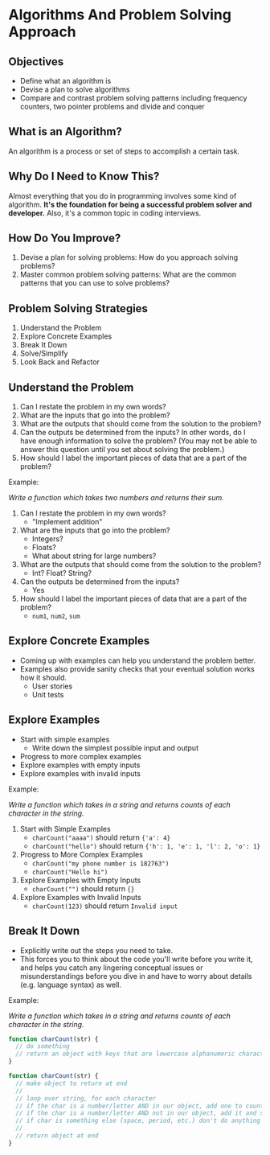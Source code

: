# Algorithms And Problem Solving Approach

## Objectives

- Define what an algorithm is
- Devise a plan to solve algorithms
- Compare and contrast problem solving patterns including frequency counters, two pointer problems and divide and conquer

## What is an Algorithm?

An algorithm is a process or set of steps to accomplish a certain task.

## Why Do I Need to Know This?

Almost everything that you do in programming involves some kind of algorithm. **It's the foundation for being a successful problem solver and developer.**
Also, it's a common topic in coding interviews.

## How Do You Improve?

1. Devise a plan for solving problems: How do you approach solving problems?
2. Master common problem solving patterns: What are the common patterns that you can use to solve problems?

## Problem Solving Strategies

1. Understand the Problem
2. Explore Concrete Examples
3. Break It Down
4. Solve/Simplify
5. Look Back and Refactor

## Understand the Problem

1. Can I restate the problem in my own words?
2. What are the inputs that go into the problem?
3. What are the outputs that should come from the solution to the problem?
4. Can the outputs be determined from the inputs? In other words, do I have enough information to solve the problem? (You may not be able to answer this question until you set about solving the problem.)
5. How should I label the important pieces of data that are a part of the problem?

Example:

_Write a function which takes two numbers and returns their sum._

1. Can I restate the problem in my own words?
   - "Implement addition"
2. What are the inputs that go into the problem?
   - Integers?
   - Floats?
   - What about string for large numbers?
3. What are the outputs that should come from the solution to the problem?
   - Int? Float? String?
4. Can the outputs be determined from the inputs?
   - Yes
5. How should I label the important pieces of data that are a part of the problem?
   - `num1`, `num2`, `sum`

## Explore Concrete Examples

- Coming up with examples can help you understand the problem better.
- Examples also provide sanity checks that your eventual solution works how it should.
  - User stories
  - Unit tests

## Explore Examples

- Start with simple examples
  - Write down the simplest possible input and output
- Progress to more complex examples
- Explore examples with empty inputs
- Explore examples with invalid inputs

Example:

_Write a function which takes in a string and returns counts of each character in the string._

1. Start with Simple Examples
   - `charCount("aaaa")` should return `{'a': 4}`
   - `charCount("hello")` should return `{'h': 1, 'e': 1, 'l': 2, 'o': 1}`
2. Progress to More Complex Examples
   - `charCount("my phone number is 182763")`
   - `charCount("Hello hi")`
3. Explore Examples with Empty Inputs
   - `charCount("")` should return `{}`
4. Explore Examples with Invalid Inputs
   - `charCount(123)` should return `Invalid input`

## Break It Down

- Explicitly write out the steps you need to take.
- This forces you to think about the code you'll write before you write it, and helps you catch any lingering conceptual issues or misunderstandings before you dive in and have to worry about details (e.g. language syntax) as well.

Example:

_Write a function which takes in a string and returns counts of each character in the string._

```js
function charCount(str) {
  // do something
  // return an object with keys that are lowercase alphanumeric characters in the string; values should be the counts for those characters
}
```

```js
function charCount(str) {
  // make object to return at end
  //
  // loop over string, for each character
  // if the char is a number/letter AND in our object, add one to count
  // if the char is a number/letter AND not in our object, add it and set value to 1
  // if char is something else (space, period, etc.) don't do anything
  //
  // return object at end
}
```
